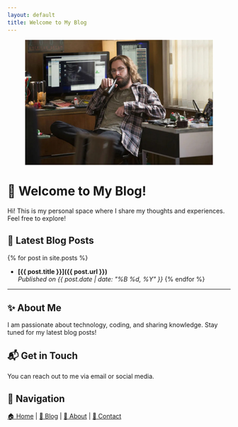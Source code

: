 ```yaml
---
layout: default
title: Welcome to My Blog
---
```

<figure style="text-align: center;">
  <img src="/assets/images/logo.png" alt="Logo" class="logo">
</figure>

# 🌟 Welcome to My Blog!

Hi! This is my personal space where I share my thoughts and experiences. Feel free to explore!

## 📢 Latest Blog Posts

{% for post in site.posts %}
- **[{{ post.title }}]({{ post.url }})**  
  _Published on {{ post.date | date: "%B %d, %Y" }}_
{% endfor %}

---

## ✨ About Me
I am passionate about technology, coding, and sharing knowledge. Stay tuned for my latest blog posts!

## 📬 Get in Touch
You can reach out to me via email or social media.

## 🔗 Navigation
[🏠 Home](/) | [📝 Blog](/blog) | [👤 About](/about) | [📩 Contact](/contact)

